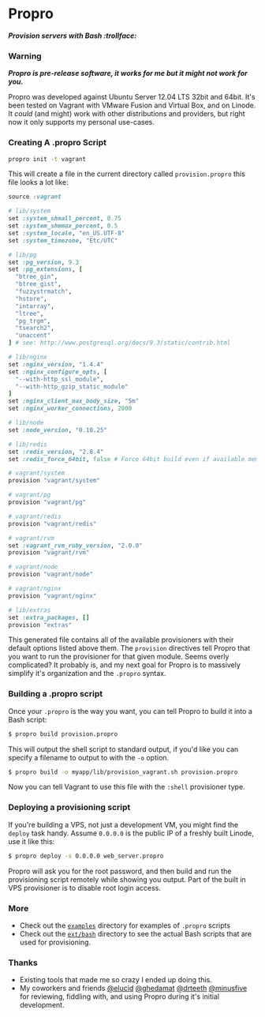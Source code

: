 # Propro

_**Provision servers with Bash :trollface:**_

### Warning

_**Propro is pre-release software, it works for me but it might not work for you.**_

Propro was developed against Ubuntu Server 12.04 LTS 32bit and 64bit. It's been
tested on Vagrant with VMware Fusion and Virtual Box, and on Linode. It _could_
(and might) work with other distributions and providers, but right now it only
supports my personal use-cases.

### Creating A .propro Script

```sh
propro init -t vagrant
```

This will create a file in the current directory called `provision.propro` this
file looks a lot like:

```ruby
source :vagrant

# lib/system
set :system_shmall_percent, 0.75
set :system_shmmax_percent, 0.5
set :system_locale, "en_US.UTF-8"
set :system_timezone, "Etc/UTC"

# lib/pg
set :pg_version, 9.3
set :pg_extensions, [
  "btree_gin",
  "btree_gist",
  "fuzzystrmatch",
  "hstore",
  "intarray",
  "ltree",
  "pg_trgm",
  "tsearch2",
  "unaccent"
] # see: http://www.postgresql.org/docs/9.3/static/contrib.html

# lib/nginx
set :nginx_version, "1.4.4"
set :nginx_configure_opts, [
  "--with-http_ssl_module",
  "--with-http_gzip_static_module"
]
set :nginx_client_max_body_size, "5m"
set :nginx_worker_connections, 2000

# lib/node
set :node_version, "0.10.25"

# lib/redis
set :redis_version, "2.8.4"
set :redis_force_64bit, false # Force 64bit build even if available memory is lte 4GiB

# vagrant/system
provision "vagrant/system"

# vagrant/pg
provision "vagrant/pg"

# vagrant/redis
provision "vagrant/redis"

# vagrant/rvm
set :vagrant_rvm_ruby_version, "2.0.0"
provision "vagrant/rvm"

# vagrant/node
provision "vagrant/node"

# vagrant/nginx
provision "vagrant/nginx"

# lib/extras
set :extra_packages, []
provision "extras"
```

This generated file contains all of the available provisioners with their
default options listed above them. The `provision` directives tell Propro that
you want to run the provisioner for that given module. Seems overly complicated?
It probably is, and my next goal for Propro is to massively simplify it's
organization and the `.propro` syntax.

### Building a .propro script

Once your `.propro` is the way you want, you can tell Propro to build it into a
Bash script:

```sh
$ propro build provision.propro
```

This will output the shell script to standard output, if you'd like you can
specify a filename to output to with the `-o` option.

```sh
$ propro build -o myapp/lib/provision_vagrant.sh provision.propro
```

Now you can tell Vagrant to use this file with the `:shell` provisioner type.

### Deploying a provisioning script

If you're building a VPS, not just a development VM, you might find the `deploy`
task handy. Assume `0.0.0.0` is the public IP of a freshly built Linode, use
it like this:

```sh
$ propro deploy -s 0.0.0.0 web_server.propro
```

Propro will ask you for the root password, and then build and run the
provisioning script remotely while showing you output. Part of the built in
VPS provisioner is to disable root login access.

### More

- Check out the [`examples`](/examples) directory for examples of `.propro`
  scripts
- Check out the [`ext/bash`](/ext/bash) directory to see the actual Bash scripts
  that are used for provisioning.

### Thanks

- Existing tools that made me so crazy I ended up doing this.
- My coworkers and friends [@elucid](https://github.com/elucid) [@ghedamat](https://github.com/ghedamat) [@drteeth](https://github.com/drteeth) [@minusfive](https://github.com/minusfive) for reviewing, fiddling with, and using Propro during it's initial development.
